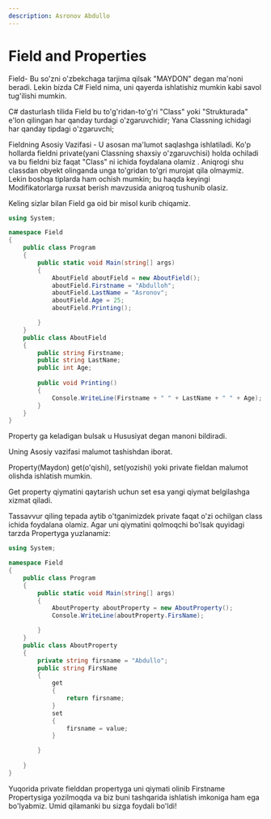 ```yaml
---
description: Asronov Abdullo
---
```


# Field and Properties

Field- Bu so'zni o'zbekchaga tarjima qilsak "MAYDON" degan ma'noni beradi. Lekin bizda  C# Field nima, uni qayerda ishlatishiz mumkin kabi savol tug'ilishi mumkin.  

C# dasturlash tilida  Field  bu  to'g'ridan-to'g'ri "Class" yoki "Strukturada" e'lon qilingan har qanday turdagi o'zgaruvchidir;  Yana Classning ichidagi har qanday tipdagi o'zgaruvchi; 

Fieldning Asosiy Vazifasi - U asosan ma'lumot saqlashga ishlatiladi. Ko'p hollarda fieldni private(yani Classning shaxsiy o'zgaruvchisi) holda ochiladi va bu fieldni biz faqat "Class" ni ichida foydalana olamiz . Aniqrogi shu classdan obyekt olinganda unga to'gridan to'gri murojat qila olmaymiz. Lekin boshqa tiplarda ham ochish mumkin; bu haqda keyingi Modifikatorlarga ruxsat berish mavzusida aniqroq tushunib olasiz.

Keling sizlar bilan Field ga oid bir misol kurib chiqamiz.

```csharp
using System;

namespace Field
{
    public class Program
    {
        public static void Main(string[] args)
        {
            AboutField aboutField = new AboutField();
            aboutField.Firstname = "Abdulloh";
            aboutField.LastName = "Asronov";
            aboutField.Age = 25;
            aboutField.Printing();

        }
    }
    public class AboutField
    {
        public string Firstname;
        public string LastName;
        public int Age;
        
        public void Printing()
        {
            Console.WriteLine(Firstname + " " + LastName + " " + Age);
        } 
    }
}
```

Property ga keladigan bulsak u Hususiyat degan manoni bildiradi.

Uning Asosiy vazifasi malumot tashishdan iborat.

Property(Maydon) get(o'qishi), set(yozishi)  yoki private fieldan malumot olishda ishlatish mumkin.

Get  property qiymatini qaytarish uchun set esa yangi qiymat belgilashga xizmat qiladi.

Tassavvur qiling tepada aytib o'tganimizdek private faqat o'zi ochilgan class ichida foydalana olamiz. Agar uni qiymatini qolmoqchi bo'lsak quyidagi tarzda Propertyga yuzlanamiz:

```csharp
using System;

namespace Field
{
    public class Program
    {
        public static void Main(string[] args)
        {
            AboutProperty aboutProperty = new AboutProperty();
            Console.WriteLine(aboutProperty.FirsName);

        }
    }
    public class AboutProperty
    {
        private string firsname = "Abdullo";
        public string FirsName
        {
            get
            {
                return firsname;
            }
            set
            {
                firsname = value;
            }

        }
       
    }
}
```

Yuqorida private fielddan propertyga uni qiymati olinib Firstname Propertysiga yozilmoqda va biz buni tashqarida ishlatish imkoniga ham ega bo'lyabmiz.
Umid qilamanki bu sizga foydali bo'ldi!
